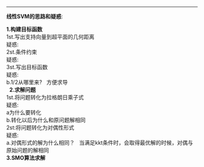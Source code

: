 ___  

**线性SVM的思路和疑惑**:  
  
__1.构建目标函数__  
1st.写出支持向量到超平面的几何距离  
疑惑:  
2st.条件约束  
疑惑:  
3st.写出目标函数  
疑惑:  
b.1/2从哪里来?  
方便求导  
  
__2.求解问题__  
1st.将问题转化为拉格朗日乘子式  
疑惑:  
a为什么要转化  
b.转化以后为什么和原问题解相同  
2st:将问题转化为对偶性形式  
疑惑:  
a.对偶形式的解为什么相同？  
当满足kkt条件时，会取得最优解的时候，对偶与原始问题的解相同  
__3.SMO算法求解__
       
      
       
  
